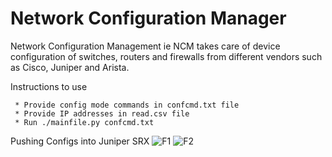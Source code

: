 # Network Configuration Manager
Network Configuration Management ie NCM takes care of device configuration of switches, routers and firewalls from different vendors such as Cisco, Juniper and Arista.
  
  Instructions to use
  
     * Provide config mode commands in confcmd.txt file
     * Provide IP addresses in read.csv file
     * Run ./mainfile.py confcmd.txt 

Pushing Configs into Juniper SRX
![F1](https://user-images.githubusercontent.com/63805419/119380589-8f6d5200-bcde-11eb-975f-c3645f2bc55d.png)
![F2](https://user-images.githubusercontent.com/63805419/119380638-9c8a4100-bcde-11eb-949e-f125208b84e2.png)


 

